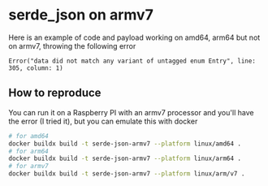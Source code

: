 # serde_json on armv7

Here is an example of code and payload working on amd64, arm64 but not on armv7, throwing the following error

```
Error("data did not match any variant of untagged enum Entry", line: 305, column: 1)
```

## How to reproduce

You can run it on a Raspberry PI with an armv7 processor and you'll have the error (I tried it), but you can emulate this with docker

```bash
# for amd64
docker buildx build -t serde-json-armv7 --platform linux/amd64 .
# for arm64
docker buildx build -t serde-json-armv7 --platform linux/arm64 .
# for armv7
docker buildx build -t serde-json-armv7 --platform linux/arm/v7 .
```